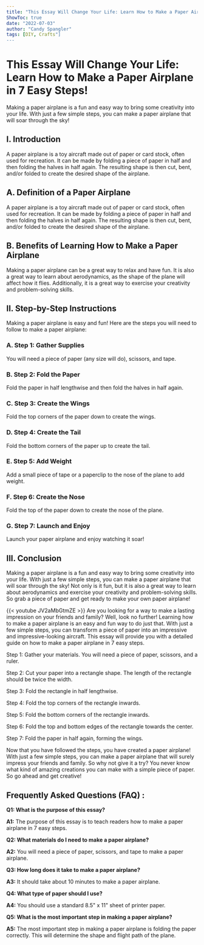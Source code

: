 ```yaml
---
title: "This Essay Will Change Your Life: Learn How to Make a Paper Airplane in 7 Easy Steps!"
ShowToc: true 
date: "2022-07-03"
author: "Candy Spangler" 
tags: [DIY, Crafts"]
---
```

# This Essay Will Change Your Life: Learn How to Make a Paper Airplane in 7 Easy Steps!

Making a paper airplane is a fun and easy way to bring some creativity into your life. With just a few simple steps, you can make a paper airplane that will soar through the sky! 

## I. Introduction

A paper airplane is a toy aircraft made out of paper or card stock, often used for recreation. It can be made by folding a piece of paper in half and then folding the halves in half again. The resulting shape is then cut, bent, and/or folded to create the desired shape of the airplane.

## A. Definition of a Paper Airplane

A paper airplane is a toy aircraft made out of paper or card stock, often used for recreation. It can be made by folding a piece of paper in half and then folding the halves in half again. The resulting shape is then cut, bent, and/or folded to create the desired shape of the airplane.

## B. Benefits of Learning How to Make a Paper Airplane

Making a paper airplane can be a great way to relax and have fun. It is also a great way to learn about aerodynamics, as the shape of the plane will affect how it flies. Additionally, it is a great way to exercise your creativity and problem-solving skills.

## II. Step-by-Step Instructions

Making a paper airplane is easy and fun! Here are the steps you will need to follow to make a paper airplane:

### A. Step 1: Gather Supplies

You will need a piece of paper (any size will do), scissors, and tape.

### B. Step 2: Fold the Paper

Fold the paper in half lengthwise and then fold the halves in half again.

### C. Step 3: Create the Wings

Fold the top corners of the paper down to create the wings.

### D. Step 4: Create the Tail

Fold the bottom corners of the paper up to create the tail.

### E. Step 5: Add Weight

Add a small piece of tape or a paperclip to the nose of the plane to add weight.

### F. Step 6: Create the Nose

Fold the top of the paper down to create the nose of the plane.

### G. Step 7: Launch and Enjoy

Launch your paper airplane and enjoy watching it soar!

## III. Conclusion

Making a paper airplane is a fun and easy way to bring some creativity into your life. With just a few simple steps, you can make a paper airplane that will soar through the sky! Not only is it fun, but it is also a great way to learn about aerodynamics and exercise your creativity and problem-solving skills. So grab a piece of paper and get ready to make your own paper airplane!

{{< youtube JV2aMbGtmZE >}} 
Are you looking for a way to make a lasting impression on your friends and family? Well, look no further! Learning how to make a paper airplane is an easy and fun way to do just that. With just a few simple steps, you can transform a piece of paper into an impressive and impressive-looking aircraft. This essay will provide you with a detailed guide on how to make a paper airplane in 7 easy steps. 

Step 1: Gather your materials. You will need a piece of paper, scissors, and a ruler. 

Step 2: Cut your paper into a rectangle shape. The length of the rectangle should be twice the width. 

Step 3: Fold the rectangle in half lengthwise. 

Step 4: Fold the top corners of the rectangle inwards.

Step 5: Fold the bottom corners of the rectangle inwards.

Step 6: Fold the top and bottom edges of the rectangle towards the center.

Step 7: Fold the paper in half again, forming the wings.

Now that you have followed the steps, you have created a paper airplane! With just a few simple steps, you can make a paper airplane that will surely impress your friends and family. So why not give it a try? You never know what kind of amazing creations you can make with a simple piece of paper. So go ahead and get creative!

## Frequently Asked Questions (FAQ) :
**Q1: What is the purpose of this essay?**

**A1:** The purpose of this essay is to teach readers how to make a paper airplane in 7 easy steps. 

**Q2: What materials do I need to make a paper airplane?**

**A2:** You will need a piece of paper, scissors, and tape to make a paper airplane. 

**Q3: How long does it take to make a paper airplane?**

**A3:** It should take about 10 minutes to make a paper airplane. 

**Q4: What type of paper should I use?**

**A4:** You should use a standard 8.5" x 11" sheet of printer paper. 

**Q5: What is the most important step in making a paper airplane?**

**A5:** The most important step in making a paper airplane is folding the paper correctly. This will determine the shape and flight path of the plane.





